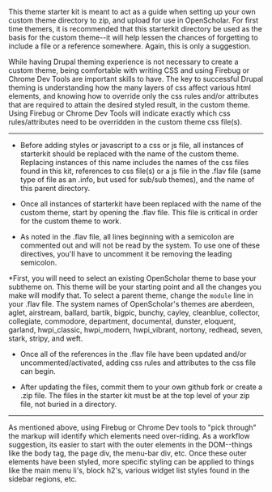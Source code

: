 This theme starter kit is meant to act as a guide when setting up your own custom theme directory to zip, and upload for use in OpenScholar. For first time themers, it is recommended that this starterkit directory be used as the basis for the custom theme--it will help lessen the chances of forgetting to include a file or a reference somewhere. Again, this is only a suggestion. 

While having Drupal theming experience is not necessary to create a custom theme, being comfortable with writing CSS and using Firebug or Chrome Dev Tools are important skills to have. The key to successful Drupal theming is understanding how the many layers of css affect various html elements, and knowing how to override only the css rules and/or attributes that are required to attain the desired styled result, in the custom theme. Using Firebug or Chrome Dev Tools will indicate exactly which css rules/attributes need to be overridden in the custom theme css file(s).  
**************************************************

* Before adding styles or javascript to a css or js file, all instances of starterkit should be replaced with the name of the custom theme. Replacing instances of this name includes the names of the css files found in this kit, references to css file(s) or a js file in the .flav file (same type of file as an .info, but used for sub/sub themes), and the name of this parent directory. 

* Once all instances of starterkit have been replaced with the name of the custom theme, start by opening the .flav file. This file is critical in order for the custom theme to work. 

* As noted in the .flav file, all lines beginning with a semicolon are commented out and will not be read by the system.  To use one of these directives, you'll have to uncomment it be removing the leading semicolon.  

*First, you will need to select an existing OpenScholar theme to base your subtheme on.  This theme will be your starting point and all the changes you make will modify that.  To select a parent theme, change the `module` line in your .flav file.  The system names of OpenScholar's themes are aberdeen, aglet, airstream, ballard, bartik, bigpic, bunchy, cayley, cleanblue, collector, collegiate, commodore, department, documental, dunster, eloquent, garland, hwpi_classic, hwpi_modern, hwpi_vibrant, nortony, redhead, seven, stark, stripy, and weft.

* Once all of the references in the .flav file have been updated and/or uncommented/activated, adding css rules and attributes to the css file can begin. 

* After updating the files, commit them to your own github fork or create a .zip file.  The files in the starter kit must be at the top level of your zip file, not buried in a directory.


**************************************************

As mentioned above, using Firebug or Chrome Dev tools to "pick through" the markup will identify which elements need over-riding. As a workflow suggestion, its easier to start with the outer elements in the DOM--things like the body tag, the page div, the menu-bar div, etc. Once these outer elements have been styled, more specific styling can be applied to things like the main menu li's, block h2's, various widget list styles found in the sidebar regions, etc. 






